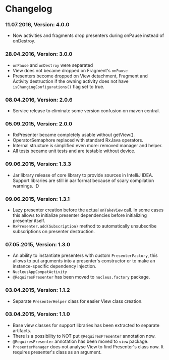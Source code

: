 # Changelog

### 11.07.2016, Version: 4.0.0

* Now activities and fragments drop presenters during onPause instead of onDestroy.

### 28.04.2016, Version: 3.0.0

* `onPause` and `onDestroy` were separated
* View does not became dropped on Fragment's `onPause`
* Presenters become dropped on View detachment, Fragment and Activity destruction if the
 owning activity does not have `isChangingConfigurations()` flag set to true.

### 08.04.2016, Version: 2.0.6

* Service release to eliminate some version confusion on maven central.

### 05.09.2015, Version: 2.0.0

* RxPresenter became completely usable without getView().
* OperatorSemaphore replaced with standard RxJava operators.
* Internal structure is simplified even more: removed manager and helper.
* All tests became unit tests and are testable without device.

### 09.06.2015, Version: 1.3.3

* Jar library release of core library to provide sources in IntelliJ IDEA.
 Support libraries are still in aar format because of scary compilation warnings. :D

### 09.06.2015, Version: 1.3.1

* Lazy presenter creation before the actual `onTakeView` call. In some cases this allows to initialize
  presenter dependencies before initializing presenter itself.
* `RxPresenter.add(Subscription)` method to automatically unsubscribe subscriptions on presenter destruction.

### 07.05.2015, Version: 1.3.0

* An ability to instantiate presenters with custom `PresenterFactory`, this allows
  to put arguments into a presenter's constructor or to make an instance-specific
  dependency injection.
* `NucleusAppCompatActivity`
* `@RequiresPresenter` has been moved to `nucleus.factory` package.

### 03.04.2015, Version: 1.1.2

* Separate `PresenterHelper` class for easier View class creation.

### 03.04.2015, Version: 1.1.0

* Base view classes for support libraries has been extracted to separate artifacts.
* There is a possibility to NOT put `@RequiresPresenter` annotation now.
* `@RequiresPresenter` annotation has been moved to `view` package.
* `PresenterManager` does not analyse View to find Presenter's class now. It requires presenter's class as an argument.
